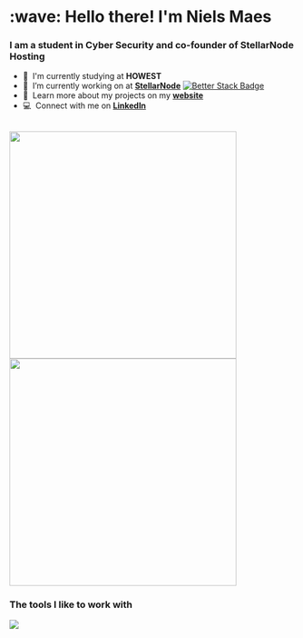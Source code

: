 <h1 align="left" id="nielsm">:wave: Hello there! I'm Niels Maes</h1>
<h3 align="left">I am a student in Cyber Security and co-founder of StellarNode Hosting</h3>



- :office: &nbsp;I'm currently studying at **HOWEST**
- :seedling: &nbsp;I’m currently working on at **[StellarNode]** [![Better Stack Badge](https://uptime.betterstack.com/status-badges/v3/monitor/10do7.svg)](https://uptime.betterstack.com/?utm_source=status_badge)
- :book: &nbsp;Learn more about my projects on my **[website]** 
- :computer: &nbsp;Connect with me on **[LinkedIn]** 

<br>

  <img width=400 src='https://github-readme-stats.vercel.app/api/top-langs/?username=NielsM05&theme=vue-dark&show_icons=true&hide_border=true&layout=compact' />
  <img width=400 src='https://github-readme-streak-stats.herokuapp.com/?user=NielsM05&theme=vue-dark&hide_border=true' />


<h3>The tools I like to work with</h3>
<p align="left">
  <a href="https://skillicons.dev">
    <img src="https://skillicons.dev/icons?i=html,css,js,python,cs,java,discord,git,gitlab,github,mysql,mongodb,nodejs" />
  </a>
</p>



<!-- links -->

[website]: https://nielsm.be
[StellarNode]: https://stellarnode.be
[linkedin]: https://www.linkedin.com/in/nielsm05 "Jacob Colvin LinkedIn"
